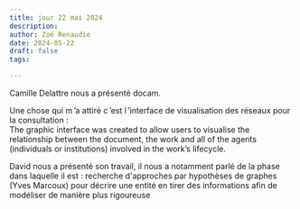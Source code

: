 ```yaml
---
title: jour 22 mai 2024
description: 
author: Zoë Renaudie
date: 2024-05-22
draft: false
tags:

---
```



Camille Delattre nous a présenté docam.

Une chose qui m ’a attiré c ’est l ’interface de visualisation des réseaux pour la consultation :  
The graphic interface was created to allow users to visualise the relationship between the document, the work and all of the agents (individuals or institutions) involved in the work’s lifecycle.

David nous a présenté son travail, il nous a notamment parlé de la phase dans laquelle il est : recherche d'approches par hypothèses de graphes (Yves Marcoux) pour décrire une entité en tirer des informations afin de modéliser de manière plus rigoureuse
